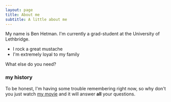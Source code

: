 ```yaml
---
layout: page
title: About me
subtitle: A little about me 
---
```


My name is Ben Hetman. I'm currently a grad-student at the University of Lethbridge. 

- I rock a great mustache
- I'm extremely loyal to my family

What else do you need?

### my history

To be honest, I'm having some trouble remembering right now, so why don't you just watch [my movie](http://en.wikipedia.org/wiki/The_Princess_Bride_%28film%29) and it will answer **all** your questions.